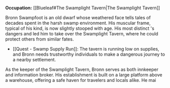 **Occupation:** [[Blueleaf#The Swamplight Tavern|The Swamplight Tavern]]

Bronn Swampfoot is an old dwarf whose weathered face tells tales of decades spent in the harsh swamp environment. His muscular frame, typical of his kind, is now slightly stooped with age. His most distinct
's dangers and led him to take over the Swamplight Tavern, where he could protect others from similar fates.

- [[Quest - Swamp Supply Run]]: The tavern is running low on supplies, and Bronn needs trustworthy individuals to make a dangerous journey to a nearby settlement.

As the keeper of the Swamplight Tavern, Bronn serves as both innkeeper and information broker. His establishment is built on a large platform above a warehouse, offering a safe haven for travelers and locals alike. He mai
